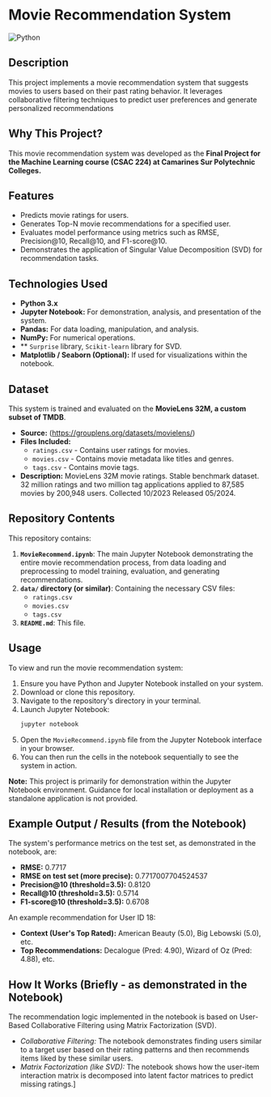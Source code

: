 # Movie Recommendation System 

![Python](https://img.shields.io/badge/Python-3.x-blue.svg)
<!-- You can add a badge for Jupyter if you like: ![Jupyter](https://img.shields.io/badge/Jupyter-Notebook-orange.svg) -->

## Description
This project implements a movie recommendation system that suggests movies to users based on their past rating behavior. It leverages collaborative filtering techniques to predict user preferences and generate personalized recommendations

## Why This Project?
This movie recommendation system was developed as the **Final Project for the Machine Learning course (CSAC 224) at Camarines Sur Polytechnic Colleges.**

## Features
*   Predicts movie ratings for users.
*   Generates Top-N movie recommendations for a specified user.
*   Evaluates model performance using metrics such as RMSE, Precision@10, Recall@10, and F1-score@10.
*   Demonstrates the application of Singular Value Decomposition (SVD) for recommendation tasks.

## Technologies Used
*   **Python 3.x**
*   **Jupyter Notebook:** For demonstration, analysis, and presentation of the system.
*   **Pandas:** For data loading, manipulation, and analysis.
*   **NumPy:** For numerical operations.
*   ** `Surprise` library, `Scikit-learn` library for SVD.
*   **Matplotlib / Seaborn (Optional):** If used for visualizations within the notebook.

## Dataset
This system is trained and evaluated on the **MovieLens 32M, a custom subset of TMDB**.
*   **Source:** (https://grouplens.org/datasets/movielens/)
*   **Files Included:**
    *   `ratings.csv` - Contains user ratings for movies.
    *   `movies.csv` - Contains movie metadata like titles and genres.
    *   `tags.csv` - Contains movie tags.
*   **Description:** MovieLens 32M movie ratings. Stable benchmark dataset. 32 million ratings and two million tag applications applied to 87,585 movies by 200,948 users. Collected 10/2023 Released 05/2024.

## Repository Contents
This repository contains:
1.  **`MovieRecommend.ipynb`**: The main Jupyter Notebook demonstrating the entire movie recommendation process, from data loading and preprocessing to model training, evaluation, and generating recommendations.
2.  **`data/` directory (or similar)**: Containing the necessary CSV files:
    *   `ratings.csv`
    *   `movies.csv`
    *   `tags.csv`
3.  **`README.md`**: This file.

## Usage
To view and run the movie recommendation system:
1.  Ensure you have Python and Jupyter Notebook installed on your system.
2.  Download or clone this repository.
3.  Navigate to the repository's directory in your terminal.
4.  Launch Jupyter Notebook:
    ```bash
    jupyter notebook
    ```
5.  Open the `MovieRecommend.ipynb` file from the Jupyter Notebook interface in your browser.
6.  You can then run the cells in the notebook sequentially to see the system in action.

**Note:** This project is primarily for demonstration within the Jupyter Notebook environment. Guidance for local installation or deployment as a standalone application is not provided.

## Example Output / Results (from the Notebook)

The system's performance metrics on the test set, as demonstrated in the notebook, are:
*   **RMSE:** 0.7717
*   **RMSE on test set (more precise):** 0.7717007704524537
*   **Precision@10 (threshold=3.5):** 0.8120
*   **Recall@10 (threshold=3.5):** 0.5714
*   **F1-score@10 (threshold=3.5):** 0.6708

An example recommendation for User ID 18:
*   **Context (User's Top Rated):** American Beauty (5.0), Big Lebowski (5.0), etc.
*   **Top Recommendations:** Decalogue (Pred: 4.90), Wizard of Oz (Pred: 4.88), etc.


## How It Works (Briefly - as demonstrated in the Notebook)
The recommendation logic implemented in the notebook is based on User-Based Collaborative Filtering using  Matrix Factorization (SVD).

- *Collaborative Filtering:* The notebook demonstrates finding users similar to a target user based on their rating patterns and then recommends items liked by these similar users.
- *Matrix Factorization (like SVD):* The notebook shows how the user-item interaction matrix is decomposed into latent factor matrices to predict missing ratings.]
